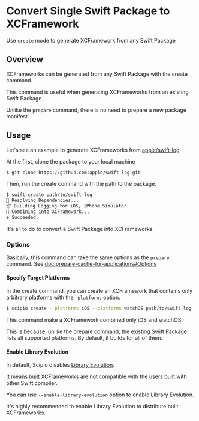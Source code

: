 # Convert Single Swift Package to XCFramework

Use `create` mode to generate XCFramework from any Swift Package

## Overview

XCFrameworks can be generated from any Swift Package with the create command.

This command is useful when generating XCFrameworks from an existing Swift Package.

Unlike the `prepare` command, there is no need to prepare a new package manifest.

## Usage

Let's see an example to generate XCFrameworks from [apple/swift-log](https://github.com/apple/swift-log)

At the first, clone the package to your local machine

```bash
$ git clone https://github.com:apple/swift-log.git 
```

Then, run the create command with the path to the package.

```bash
$ swift create path/to/swift-log
🔁 Resolving Dependencies...
📦 Building Logging for iOS, iPhone Simulator
🚀 Combining into XCFramework...
❇️ Succeeded.
```

It's all to do to convert a Swift Package into XCFrameworks.

### Options

Basically, this command can take the same options as the `prepare` command. See <doc:prepare-cache-for-applications#Options>

#### Specify Target Platforms

In the create command, you can create an XCFramework that contains only arbitrary platforms with the `-platforms` option.

```bash
$ scipio create --platforms iOS --platforms watchOS path/to/swift-log
```

This command make a XCFramework combined only iOS and watchOS.

This is because, unlike the prepare command, the existing Swift Package lists all supported platforms.
By default, it builds for all of them.

#### Enable Library Evolution

In default, Scipio disables [Library Evolution](https://www.swift.org/blog/library-evolution/).

It means built XCFrameworks are not compatible with the users built with other Swift compiler.

You can use `--enable-library-evolution` option to enable Library Evolution.

It's highly recommended to enable Library Evolution to distribute built XCFrameworks.
